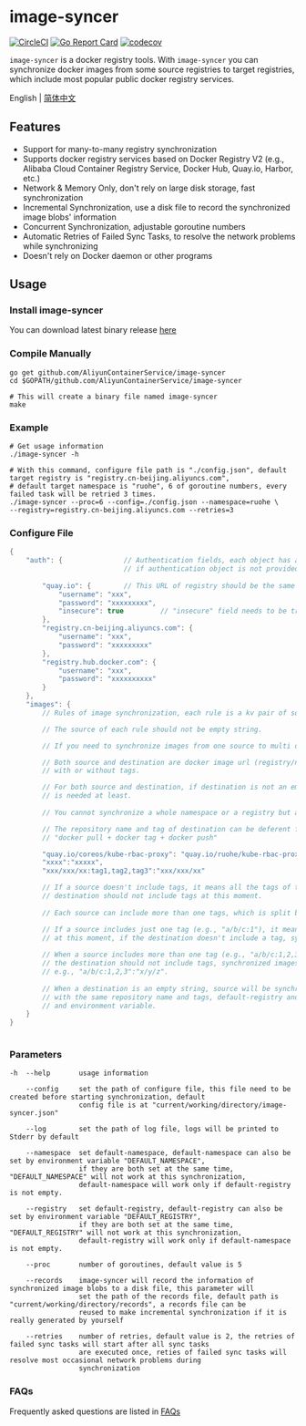 # image-syncer

[![CircleCI](https://circleci.com/gh/AliyunContainerService/image-syncer.svg?style=svg)](https://circleci.com/gh/AliyunContainerService/image-syncer)
[![Go Report Card](https://goreportcard.com/badge/github.com/AliyunContainerService/image-syncer)](https://goreportcard.com/report/github.com/AliyunContainerService/image-syncer)
[![codecov](https://codecov.io/gh/AliyunContainerService/image-syncer/branch/master/graph/badge.svg)](https://codecov.io/gh/AliyunContainerService/image-syncer)

`image-syncer` is a docker registry tools. With `image-syncer` you can synchronize docker images from some source registries to target registries, which include most popular public docker registry services.

English | [简体中文](./README-zh_CN.md)

## Features

- Support for many-to-many registry synchronization
- Supports docker registry services based on Docker Registry V2 (e.g., Alibaba Cloud Container Registry Service, Docker Hub, Quay.io, Harbor, etc.)
- Network & Memory Only, don't rely on large disk storage, fast synchronization
- Incremental Synchronization, use a disk file to record the synchronized image blobs' information
- Concurrent Synchronization, adjustable goroutine numbers
- Automatic Retries of Failed Sync Tasks, to resolve the network problems while synchronizing
- Doesn't rely on Docker daemon or other programs


## Usage

### Install image-syncer

You can download latest binary release [here](https://github.com/AliyunContainerService/image-syncer/releases)

### Compile Manually
```
go get github.com/AliyunContainerService/image-syncer
cd $GOPATH/github.com/AliyunContainerService/image-syncer

# This will create a binary file named image-syncer
make
```

### Example

```shell
# Get usage information
./image-syncer -h

# With this command, configure file path is "./config.json", default target registry is "registry.cn-beijing.aliyuncs.com",
# default target namespace is "ruohe", 6 of goroutine numbers, every failed task will be retried 3 times.
./image-syncer --proc=6 --config=./config.json --namespace=ruohe \
--registry=registry.cn-beijing.aliyuncs.com --retries=3
```

### Configure File

```java
{
    "auth": {               // Authentication fields, each object has a URL as key and a username/password pair as value, 
                            // if authentication object is not provided for a registry, access to the registry will be anonymous.
        
        "quay.io": {        // This URL of registry should be the same as registry used below in "images fields".
            "username": "xxx",             
            "password": "xxxxxxxxx",
            "insecure": true         // "insecure" field needs to be true if this registry is a http service, default value is false, version of image-syncer need to be later than v1.0.1 to support this field
        },
        "registry.cn-beijing.aliyuncs.com": {
            "username": "xxx",
            "password": "xxxxxxxxx"
        },
        "registry.hub.docker.com": {
            "username": "xxx",
            "password": "xxxxxxxxxx"
        }
    },
    "images": {
        // Rules of image synchronization, each rule is a kv pair of source(key) and destination(value). 

        // The source of each rule should not be empty string.

        // If you need to synchronize images from one source to multi destinations, add more rules.

        // Both source and destination are docker image url (registry/namespace/repository:tag), 
        // with or without tags.

        // For both source and destination, if destination is not an empty string, "registry/namespace/repository" 
        // is needed at least.
        
        // You cannot synchronize a whole namespace or a registry but a repository for one rule at most.

        // The repository name and tag of destination can be deferent from source, which works like 
        // "docker pull + docker tag + docker push"

        "quay.io/coreos/kube-rbac-proxy": "quay.io/ruohe/kube-rbac-proxy",
        "xxxx":"xxxxx",
        "xxx/xxx/xx:tag1,tag2,tag3":"xxx/xxx/xx"

        // If a source doesn't include tags, it means all the tags of this repository need to be synchronized,
        // destination should not include tags at this moment.
        
        // Each source can include more than one tags, which is split by comma (e.g., "a/b/c:1", "a/b/c:1,2,3").

        // If a source includes just one tag (e.g., "a/b/c:1"), it means only one tag need to be synchronized;
        // at this moment, if the destination doesn't include a tag, synchronized image will keep the same tag.
        
        // When a source includes more than one tag (e.g., "a/b/c:1,2,3"), at this moment,
        // the destination should not include tags, synchronized images will keep the original tags.
        // e.g., "a/b/c:1,2,3":"x/y/z".
        
        // When a destination is an empty string, source will be synchronized to "default-registry/default-namespace"
        // with the same repository name and tags, default-registry and default-namespace can be set by both parameters
        // and environment variable.
    }	 
}	
     
```

### Parameters

```
-h  --help       usage information

    --config     set the path of configure file, this file need to be created before starting synchronization, default
                 config file is at "current/working/directory/image-syncer.json"

    --log        set the path of log file, logs will be printed to Stderr by default 

    --namespace  set default-namespace, default-namespace can also be set by environment variable "DEFAULT_NAMESPACE",
                 if they are both set at the same time, "DEFAULT_NAMESPACE" will not work at this synchronization,
                 default-namespace will work only if default-registry is not empty.

    --registry   set default-registry, default-registry can also be set by environment variable "DEFAULT_REGISTRY",
                 if they are both set at the same time, "DEFAULT_REGISTRY" will not work at this synchronization, 
                 default-registry will work only if default-namespace is not empty.

    --proc       number of goroutines, default value is 5

    --records    image-syncer will record the information of synchronized image blobs to a disk file, this parameter will
                 set the path of the records file, default path is "current/working/directory/records", a records file can be 
                 reused to make incremental synchronization if it is really generated by yourself

    --retries    number of retries, default value is 2, the retries of failed sync tasks will start after all sync tasks
                 are executed once, reties of failed sync tasks will resolve most occasional network problems during 
                 synchronization
```


### FAQs

Frequently asked questions are listed in [FAQs](./FAQs.md)
